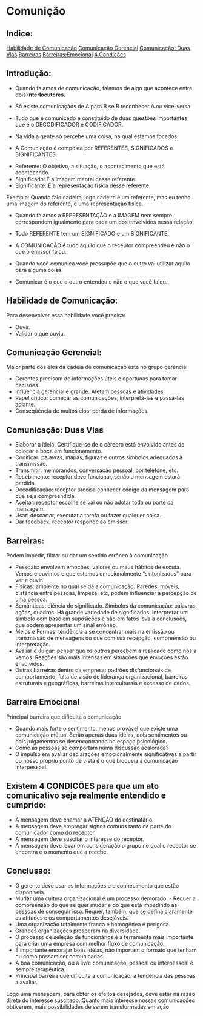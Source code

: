 Comunição
===========
Indice:
------
[Habilidade de Comunicação](https://github.com/LeoCp/Comunicao#habilidade-de-comunica%C3%A7%C3%A3o)
[Comunicação Gerencial](https://github.com/LeoCp/Comunicao#comunica%C3%A7%C3%A3o-gerencial)
[Comunicação: Duas Vias](https://github.com/LeoCp/Comunicao#comunica%C3%A7%C3%A3o-duas-vias)
[Barreiras](https://github.com/LeoCp/Comunicao#barreiras)
[Barreiras:Emocional](https://github.com/LeoCp/Comunicao#barreira-emocional-)
[4 Condições]()

Introdução:
----------

- Quando falamos de comunicação, falamos de algo que acontece  entre dois **interlocutores**. 

- Só existe comunicaçãos de A para B se B reconhecer A ou vice-versa.

- Tudo que é comunicado e constituido de duas questões importantes que é o DECODIFICADOR e CODIFICADOR.

- Na vida a gente só percebe uma coisa, na qual estamos focados.

- A Comuniação é composta por REFERENTES, SIGNIFICADOS e SIGNIFICANTES.
 + Referente: O objetivo, a situação, o acontecimento que está acontecendo.
 + Significado: É a imagem mental desse referente.
 + Significante: É a representação fisica desse referente.

 Exemplo:
 Quando falo cadeira, logo cadeira é um referente, mas eu tenho uma imagem do referente, e uma representação fisíca.

- Quando falamos a REPRESENTAÇÃO e a IMAGEM nem sempre correspondem igualmente para cada um dos envolvidos nessa relação.
- Todo REFERENTE tem um SIGNIFICADO e um SIGNIFICANTE.

- A COMUNICAÇÃO é tudo aquilo que o receptor compreendeu e não o que o emissor falou.  

- Quando você comunica você pressupõe que o outro vai utilizar aquilo para alguma coisa.

- Comunicar é o que o outro entendeu e não o que você falou.

Habilidade de Comunicação:
-------------------------

Para desenvolver essa habilidade você precisa: 
* Ouvir.
* Validar o que ouviu.

Comunicação Gerencial:
---------------------

Maior parte dos elos da cadeia de comunicação está no grupo gerencial.

* Gerentes precisam de informações úteis e oportunas para tomar decisões.
* Influencia gerencial é grande. Afetam pessoas e atividades
* Papel crítico: começar as comunicações, interpretá-las e passá-las adiante.
* Conseqüência de muitos elos: perda de informações.

Comunicação: Duas Vias
----------------------
* Elaborar a ideia: Certifique-se de o cérebro está envolvido antes de colocar a boca em funcionamento.
* Codificar: palavras, mapas, figuras e outros símbolos adequados à transmissão.
* Transmitir: memorandos, conversação pessoal, por telefone, etc.
* Recebimento: receptor deve funcionar, senão a mensagem estará perdida.
* Decodificação: receptor precisa conhecer código da mensagem para que seja compreendida.
* Aceitar: receptor escolhe se vai ou não adotar toda ou parte da mensagem.
* Usar: descartar, executar a tarefa ou fazer qualquer coisa.
* Dar feedback: receptor responde ao emissor.


Barreiras:
---------

Podem impedir, filtrar ou dar um sentido errôneo à comunicação 

* Pessoais: envolvem emoções, valores ou maus hábitos de escuta. Vemos e ouvimos o que estamos emocionalmente “sintonizados” para ver e ouvir.
* Físicas: ambiente no qual se dá a comunicação. Paredes, móveis, distância entre pessoas, limpeza, etc, podem influenciar a percepção de uma pessoa.
* Semânticas: ciência do significado. Símbolos da comunicação: palavras, ações, quadros. Há grande variedade de significados. Interpretar um símbolo com base em suposições e não em fatos leva a conclusões, que podem apresentar um sinal errôneo.
* Meios e Formas: tendência a se concentrar mais na emissão ou transmissão de mensagens do que com sua recepção, compreensão ou interpretação.
* Avaliar e Julgar: pensar que os outros percebem a realidade como nós a vemos. Reações são mais intensas em situações que emoções estão envolvidos. 
* Outras barreiras dentro da empresa: padrões disfuncionais de comportamento, falta de visão de liderança organizacional, barreiras estruturais e geográficas, barreiras interculturais e excesso de dados.

Barreira Emocional 
------------------

Principal barreira que dificulta a comunicação 

* Quando mais forte o sentimento, menos provável que existe uma comunicação mútua. Serão apenas duas idéias, dois sentimentos ou dois julgamentos se desencontrando no espaço psicológico.
* Como as pessoas se comportam numa discussão acalorada?
* O impulso em avaliar declarações emocionalmente significativas a partir do nosso próprio ponto de vista é o que bloqueia a comunicação interpessoal. 


Existem 4 CONDICÕES para que um ato comunicativo seja realmente entendido e cumprido:
------------------------------------------------------------------------------------

* A mensagem deve chamar a ATENÇÃO do destinatário. 
* A mensagem deve empregar signos comuns tanto da parte do comunicador como do receptor.
* A mensagem deve suscitar o interesse do receptor.
* A mensagem deve levar em consideração o grupo no qual o receptor se encontra e o momento que a recebe.

Conclusao:
----------

* O gerente deve usar as informações e o conhecimento que estão disponíveis.
* Mudar uma cultura organizacional é um processo demorado. - Requer a compreensão do que se quer mudar e do que está impedindo as pessoas de conseguir isso. Requer, também, que se defina claramente as atitudes e os comportamentos desejáveis.
* Uma organização totalmente franca e homogênea é perigosa.
* Grandes organizações prosperam na diversidade.
* O processo de seleção de funcionários é a ferramenta mais importante para criar uma empresa com melhor fluxo de comunicação.
* É importante encorajar boas idéias, não importam o formato que tenham ou como possam ser comunicadas.
* A boa comunicação, ou a livre comunicação, pessoal ou interpessoal é sempre terapêutica.
* Principal barreira que dificulta a comunicação: a tendência das pessoas a avaliar.




Logo uma mensagem, para obter os efeitos desejados, deve estar na razão direta do interesse suscitado. Quanto mais interesse nossas comunicações obtiverem, mais possibilidades de serem transformadas em ação








